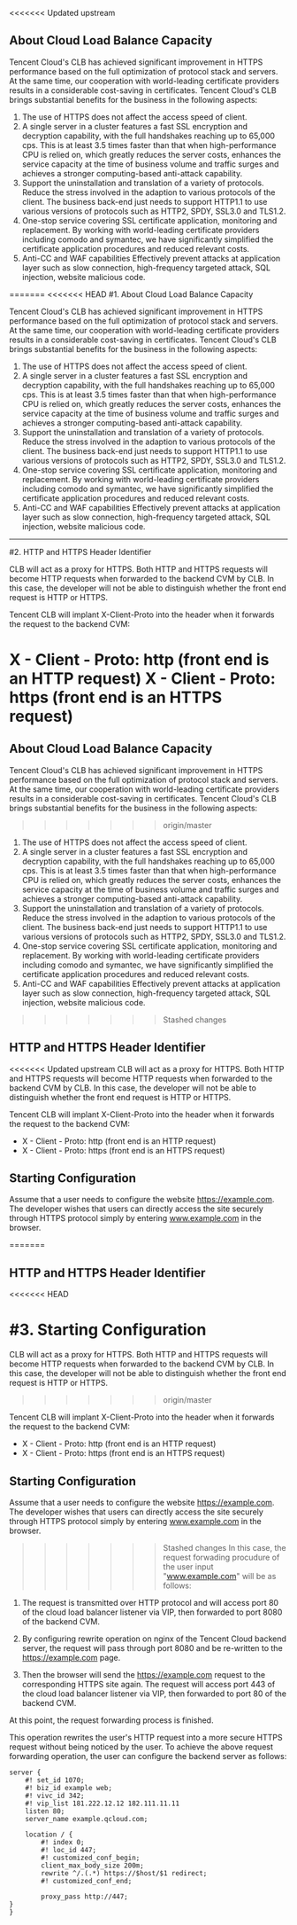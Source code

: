 ﻿<<<<<<< Updated upstream
## About Cloud Load Balance Capacity

Tencent Cloud's CLB has achieved significant improvement in HTTPS performance based on the full optimization of protocol stack and servers. At the same time, our cooperation with world-leading certificate providers results in a considerable cost-saving in certificates. Tencent Cloud's CLB brings substantial benefits for the business in the following aspects:

1. The use of HTTPS does not affect the access speed of client.
2. A single server in a cluster features a fast SSL encryption and decryption capability, with the full handshakes reaching up to 65,000 cps. This is at least 3.5 times faster than that when high-performance CPU is relied on, which greatly reduces the server costs, enhances the service capacity at the time of business volume and traffic surges and achieves a stronger computing-based anti-attack capability.
3. Support the uninstallation and translation of a variety of protocols. Reduce the stress involved in the adaption to various protocols of the client. The business back-end just needs to support HTTP1.1 to use various versions of protocols such as HTTP2, SPDY, SSL3.0 and TLS1.2.
4. One-stop service covering SSL certificate application, monitoring and replacement. By working with world-leading certificate providers including comodo and symantec, we have significantly simplified the certificate application procedures and reduced relevant costs.
5. Anti-CC and WAF capabilities Effectively prevent attacks at application layer such as slow connection, high-frequency targeted attack, SQL injection, website malicious code.

=======
<<<<<<< HEAD
#1. About Cloud Load Balance Capacity

Tencent Cloud's CLB has achieved significant improvement in HTTPS performance based on the full optimization of protocol stack and servers. At the same time, our cooperation with world-leading certificate providers results in a considerable cost-saving in certificates. Tencent Cloud's CLB brings substantial benefits for the business in the following aspects:

1. The use of HTTPS does not affect the access speed of client.
2. A single server in a cluster features a fast SSL encryption and decryption capability, with the full handshakes reaching up to 65,000 cps. This is at least 3.5 times faster than that when high-performance CPU is relied on, which greatly reduces the server costs, enhances the service capacity at the time of business volume and traffic surges and achieves a stronger computing-based anti-attack capability.
3. Support the uninstallation and translation of a variety of protocols. Reduce the stress involved in the adaption to various protocols of the client. The business back-end just needs to support HTTP1.1 to use various versions of protocols such as HTTP2, SPDY, SSL3.0 and TLS1.2.
4. One-stop service covering SSL certificate application, monitoring and replacement. By working with world-leading certificate providers including comodo and symantec, we have significantly simplified the certificate application procedures and reduced relevant costs.
5. Anti-CC and WAF capabilities Effectively prevent attacks at application layer such as slow connection, high-frequency targeted attack, SQL injection, website malicious code.

---


#2. HTTP and HTTPS Header Identifier


CLB will act as a proxy for HTTPS. Both HTTP and HTTPS requests will become HTTP requests when forwarded to the backend CVM by CLB. In this case, the developer will not be able to distinguish whether the front end request is HTTP or HTTPS.


Tencent CLB will implant X-Client-Proto into the header when it forwards the request to the backend CVM:


X - Client - Proto:  http (front end is an HTTP request)
X - Client - Proto:  https  (front end is an HTTPS request)
=======
## About Cloud Load Balance Capacity

Tencent Cloud's CLB has achieved significant improvement in HTTPS performance based on the full optimization of protocol stack and servers. At the same time, our cooperation with world-leading certificate providers results in a considerable cost-saving in certificates. Tencent Cloud's CLB brings substantial benefits for the business in the following aspects:
>>>>>>> origin/master

1. The use of HTTPS does not affect the access speed of client.
2. A single server in a cluster features a fast SSL encryption and decryption capability, with the full handshakes reaching up to 65,000 cps. This is at least 3.5 times faster than that when high-performance CPU is relied on, which greatly reduces the server costs, enhances the service capacity at the time of business volume and traffic surges and achieves a stronger computing-based anti-attack capability.
3. Support the uninstallation and translation of a variety of protocols. Reduce the stress involved in the adaption to various protocols of the client. The business back-end just needs to support HTTP1.1 to use various versions of protocols such as HTTP2, SPDY, SSL3.0 and TLS1.2.
4. One-stop service covering SSL certificate application, monitoring and replacement. By working with world-leading certificate providers including comodo and symantec, we have significantly simplified the certificate application procedures and reduced relevant costs.
5. Anti-CC and WAF capabilities Effectively prevent attacks at application layer such as slow connection, high-frequency targeted attack, SQL injection, website malicious code.
>>>>>>> Stashed changes

## HTTP and HTTPS Header Identifier

<<<<<<< Updated upstream
CLB will act as a proxy for HTTPS. Both HTTP and HTTPS requests will become HTTP requests when forwarded to the backend CVM by CLB. In this case, the developer will not be able to distinguish whether the front end request is HTTP or HTTPS.

Tencent CLB will implant X-Client-Proto into the header when it forwards the request to the backend CVM:

- X - Client - Proto:  http (front end is an HTTP request)
- X - Client - Proto:  https  (front end is an HTTPS request)


## Starting Configuration


Assume that a user needs to configure the website https://example.com. The developer wishes that users can directly access the site securely through HTTPS protocol simply by entering www.example.com in the browser.

=======
## HTTP and HTTPS Header Identifier

<<<<<<< HEAD

#3. Starting Configuration
=======
CLB will act as a proxy for HTTPS. Both HTTP and HTTPS requests will become HTTP requests when forwarded to the backend CVM by CLB. In this case, the developer will not be able to distinguish whether the front end request is HTTP or HTTPS.
>>>>>>> origin/master

Tencent CLB will implant X-Client-Proto into the header when it forwards the request to the backend CVM:

- X - Client - Proto:  http (front end is an HTTP request)
- X - Client - Proto:  https  (front end is an HTTPS request)


## Starting Configuration


Assume that a user needs to configure the website https://example.com. The developer wishes that users can directly access the site securely through HTTPS protocol simply by entering www.example.com in the browser.

>>>>>>> Stashed changes
In this case, the request forwading procudure of the user input "www.example.com" will be as follows:

1. The request is transmitted over HTTP protocol and will access port 80 of the cloud load balancer listener via VIP, then forwarded to port 8080 of the backend CVM.

2. By configuring rewrite operation on nginx of the Tencent Cloud backend server, the request will pass through port 8080 and be re-written to the https://example.com page.

3. Then the browser will send the https://example.com request to the corresponding HTTPS site again. The request will access port 443 of the cloud load balancer listener via VIP, then forwarded to port 80 of the backend CVM.

At this point, the request forwarding process is finished.

This operation rewrites the user's HTTP request into a more secure HTTPS request without being noticed by the user. To achieve the above request forwarding operation, the user can configure the backend server as follows:

```
server {
	#! set_id 1070;
	#! biz_id example web;
	#! vivc_id 342;
	#! vip_list 181.222.12.12 182.111.11.11
	listen 80; 
	server_name example.qcloud.com;

	location / {
		#! index 0;
		#! loc_id 447;
		#! customized_conf_begin;
		client_max_body_size 200m;
		rewrite ^/.(.*) https://$host/$1 redirect;
		#! customized_conf_end;
	
		proxy_pass http://447;
} 
}
```

